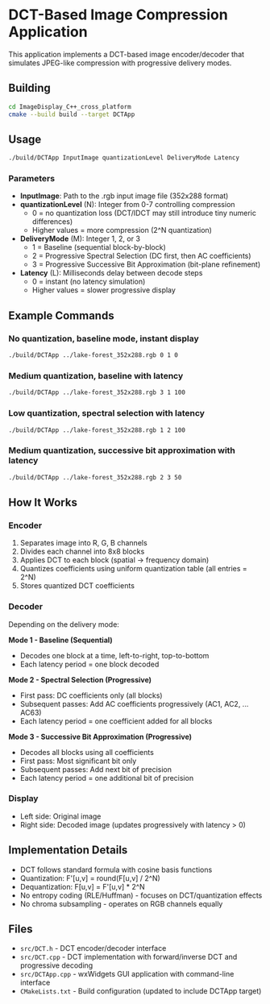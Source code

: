 # DCT-Based Image Compression Application

This application implements a DCT-based image encoder/decoder that simulates JPEG-like compression with progressive delivery modes.

## Building

```bash
cd ImageDisplay_C++_cross_platform
cmake --build build --target DCTApp
```

## Usage

```bash
./build/DCTApp InputImage quantizationLevel DeliveryMode Latency
```

### Parameters

- **InputImage**: Path to the .rgb input image file (352x288 format)
- **quantizationLevel** (N): Integer from 0-7 controlling compression
  - 0 = no quantization loss (DCT/IDCT may still introduce tiny numeric differences)
  - Higher values = more compression (2^N quantization)
- **DeliveryMode** (M): Integer 1, 2, or 3
  - 1 = Baseline (sequential block-by-block)
  - 2 = Progressive Spectral Selection (DC first, then AC coefficients)
  - 3 = Progressive Successive Bit Approximation (bit-plane refinement)
- **Latency** (L): Milliseconds delay between decode steps
  - 0 = instant (no latency simulation)
  - Higher values = slower progressive display

## Example Commands

### No quantization, baseline mode, instant display

```bash
./build/DCTApp ../lake-forest_352x288.rgb 0 1 0
```

### Medium quantization, baseline with latency

```bash
./build/DCTApp ../lake-forest_352x288.rgb 3 1 100
```

### Low quantization, spectral selection with latency

```bash
./build/DCTApp ../lake-forest_352x288.rgb 1 2 100
```

### Medium quantization, successive bit approximation with latency

```bash
./build/DCTApp ../lake-forest_352x288.rgb 2 3 50
```

## How It Works

### Encoder

1. Separates image into R, G, B channels
2. Divides each channel into 8x8 blocks
3. Applies DCT to each block (spatial → frequency domain)
4. Quantizes coefficients using uniform quantization table (all entries = 2^N)
5. Stores quantized DCT coefficients

### Decoder

Depending on the delivery mode:

**Mode 1 - Baseline (Sequential)**

- Decodes one block at a time, left-to-right, top-to-bottom
- Each latency period = one block decoded

**Mode 2 - Spectral Selection (Progressive)**

- First pass: DC coefficients only (all blocks)
- Subsequent passes: Add AC coefficients progressively (AC1, AC2, ... AC63)
- Each latency period = one coefficient added for all blocks

**Mode 3 - Successive Bit Approximation (Progressive)**

- Decodes all blocks using all coefficients
- First pass: Most significant bit only
- Subsequent passes: Add next bit of precision
- Each latency period = one additional bit of precision

### Display

- Left side: Original image
- Right side: Decoded image (updates progressively with latency > 0)

## Implementation Details

- DCT follows standard formula with cosine basis functions
- Quantization: F'[u,v] = round(F[u,v] / 2^N)
- Dequantization: F[u,v] = F'[u,v] \* 2^N
- No entropy coding (RLE/Huffman) - focuses on DCT/quantization effects
- No chroma subsampling - operates on RGB channels equally

## Files

- `src/DCT.h` - DCT encoder/decoder interface
- `src/DCT.cpp` - DCT implementation with forward/inverse DCT and progressive decoding
- `src/DCTApp.cpp` - wxWidgets GUI application with command-line interface
- `CMakeLists.txt` - Build configuration (updated to include DCTApp target)
